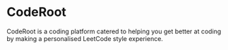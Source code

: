 # CodeRoot
CodeRoot is a coding platform catered to helping you get better at coding by making a personalised LeetCode style experience.

